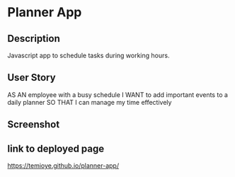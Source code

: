 # Planner App

## Description

Javascript app to schedule tasks during working hours.

## User Story

AS AN employee with a busy schedule
I WANT to add important events to a daily planner
SO THAT I can manage my time effectively

## Screenshot

## link to deployed page

https://temioye.github.io/planner-app/
